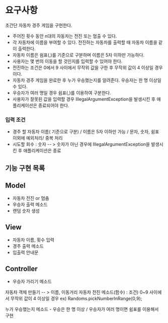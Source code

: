 
# 요구사항
초간단 자동차 경주 게임을 구현한다.

* 주어진 횟수 동안 n대의 자동차는 전진 또는 멈출 수 있다.
* 각 자동차에 이름을 부여할 수 있다. 전진하는 자동차를 출력할 때 자동차 이름을 같이 출력한다.
* 자동차 이름은 쉼표(,)를 기준으로 구분하며 이름은 5자 이하만 가능하다.
* 사용자는 몇 번의 이동을 할 것인지를 입력할 수 있어야 한다.
* 전진하는 조건은 0에서 9 사이에서 무작위 값을 구한 후 무작위 값이 4 이상일 경우이다.
* 자동차 경주 게임을 완료한 후 누가 우승했는지를 알려준다. 우승자는 한 명 이상일 수 있다.
* 우승자가 여러 명일 경우 쉼표(,)를 이용하여 구분한다.
* 사용자가 잘못된 값을 입력할 경우 IllegalArgumentException을 발생시킨 후 애플리케이션은 종료되어야 한다.

### 입력 조건
* 경주 할 자동차 이름( 기준으로 구분) / 이름은 5자 이하만 가능 / 문자, 숫자, 쉼표 이외에 예외처리/ 중복 처리
* 시도할 회수 : 숫자 -- > 숫자가 아닌 경우에 IllegalArgumentException을 발생시킨 후 애플리케이션은 종료
## 기능 구현 목록
## Model
* 자동차 전진 or 멈춤
* 우승자 출력 메소드
* 랜덤 숫자 생성
## View
* 자동차 이름, 횟수 입력
* 경주 출력 메소드
* 입출력 안내문
## Controller
* 우승자 가리기 메소드


자동차 객체 만들기 -- > 이름, 이동거리
자동차 전진 메소드(함수) : 조건) 0~9 사이에서 무작위 값이 4 이상일 경우
ex) Randoms.pickNumberInRange(0,9);

누가 우승했는지 메소드 - 우승은 한 명 이상 / 우승자가 여러 명이면 쉼표를 이용해서 구현
